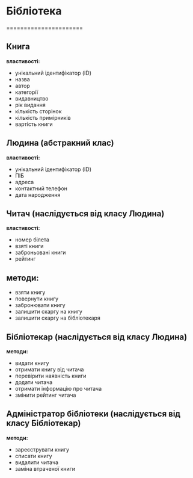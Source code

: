 # Бібліотека
======================

## Книга
**властивості:**
- унікальний ідентифікатор (ID)
- назва
- автор
- категорії
- видавництво
- рік видання
- кількість сторінок
- кількість примірників
- вартість книги

## Людина (абстракний клас)
**властивості:**
- унікальний ідентифікатор (ID)
- ПІБ
- адреса
- контактний телефон
- дата народження

## Читач (наслідується від класу Людина)
**властивості:**
- номер білета
- взяті книги
- заброньовані книги
- рейтинг

## методи:
- взяти книгу
- повернути книгу
- забронювати книгу
- залишити скаргу на книгу
- залишити скаргу на бібліотекаря

## Бібліотекар (наслідується від класу Людина)
**методи:**
- видати книгу
- отримати книгу від читача
- перевірити наявність книги
- додати читача
- отримати інформацію про читача
- змінити рейтинг читача

## Адміністратор бібліотеки (наслідується від класу Бібліотекар)
**методи:**
- зареєструвати книгу
- списати книгу
- видалити читача
- заміна втраченої книги
